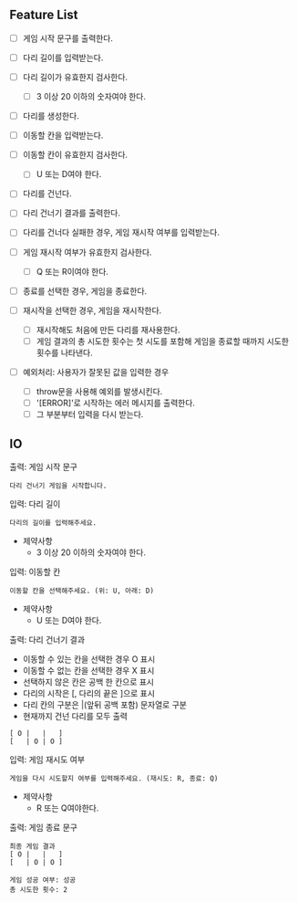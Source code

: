 ## Feature List

- [ ] 게임 시작 문구를 출력한다.

- [ ] 다리 길이를 입력받는다.

- [ ] 다리 길이가 유효한지 검사한다.

  - [ ] 3 이상 20 이하의 숫자여야 한다.

- [ ] 다리를 생성한다.

- [ ] 이동할 칸을 입력받는다.

- [ ] 이동할 칸이 유효한지 검사한다.

  - [ ] U 또는 D여야 한다.

- [ ] 다리를 건넌다.

- [ ] 다리 건너기 결과를 출력한다.

- [ ] 다리를 건너다 실패한 경우, 게임 재시작 여부를 입력받는다.

- [ ] 게임 재시작 여부가 유효한지 검사한다.

  - [ ] Q 또는 R이여야 한다.

- [ ] 종료를 선택한 경우, 게임을 종료한다.

- [ ] 재시작을 선택한 경우, 게임을 재시작한다.

  - [ ] 재시작해도 처음에 만든 다리를 재사용한다.
  - [ ] 게임 결과의 총 시도한 횟수는 첫 시도를 포함해 게임을 종료할 때까지 시도한 횟수를 나타낸다.

- [ ] 예외처리: 사용자가 잘못된 값을 입력한 경우

  - [ ] throw문을 사용해 예외를 발생시킨다.
  - [ ] '[ERROR]'로 시작하는 에러 메시지를 출력한다.
  - [ ] 그 부분부터 입력을 다시 받는다.

## IO

출력: 게임 시작 문구

```
다리 건너기 게임을 시작합니다.
```

입력: 다리 길이

```
다리의 길이를 입력해주세요.
```

- 제약사항
  - 3 이상 20 이하의 숫자여야 한다.

입력: 이동할 칸

```
이동할 칸을 선택해주세요. (위: U, 아래: D)
```

- 제약사항
  - U 또는 D여야 한다.

출력: 다리 건너기 결과

- 이동할 수 있는 칸을 선택한 경우 O 표시
- 이동할 수 없는 칸을 선택한 경우 X 표시
- 선택하지 않은 칸은 공백 한 칸으로 표시
- 다리의 시작은 [, 다리의 끝은 ]으로 표시
- 다리 칸의 구분은 |(앞뒤 공백 포함) 문자열로 구분
- 현재까지 건넌 다리를 모두 출력

```
[ O |   |   ]
[   | O | O ]
```

입력: 게임 재시도 여부

```
게임을 다시 시도할지 여부를 입력해주세요. (재시도: R, 종료: Q)
```

- 제약사항
  - R 또는 Q여야한다.

출력: 게임 종료 문구

```
최종 게임 결과
[ O |   |   ]
[   | O | O ]

게임 성공 여부: 성공
총 시도한 횟수: 2
```
